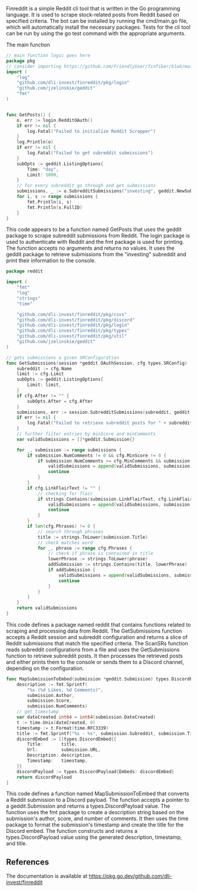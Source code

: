 

Finreddit is a simple Reddit cli tool that is written in the Go programming language. It is used to scrape stock-related posts from Reddit based on specified criteria. The bot can be installed by running the cmd/main.go file, which will automatically install the necessary packages. Tests for the cli tool can be run by using the go test command with the appropriate arguments.


The main function

```go
// main function logic goes here
package pkg
// consider importing https://github.com/FriendlyUser/finfiber/blob/master/pkg/discord/discord.go
import (
	"log"
	"github.com/dli-invest/finreddit/pkg/login"
	"github.com/jzelinskie/geddit"
	"fmt"
)


func GetPosts() {
	o, err := login.RedditOAuth()
	if err != nil {
		log.Fatal("Failed to initialize Reddit Scrapper")
	}
	log.Println(o)
	if err != nil {
		log.Fatal("Failed to get subreddit submissions")
	}
	subOpts := geddit.ListingOptions{
		Time: "day",
		Limit: 1000,
	}
	// for every subreddit go through and get submissions
	submissions, _ := o.SubredditSubmissions("investing", geddit.NewSubmissions, subOpts)
	for i, s := range submissions {
		fmt.Println(i, s)
		fmt.Println(s.FullID)
	}
}
```

This code appears to be a function named GetPosts that uses the geddit package to scrape subreddit submissions from Reddit. The login package is used to authenticate with Reddit and the fmt package is used for printing. The function accepts no arguments and returns no values. It uses the geddit package to retrieve submissions from the "investing" subreddit and print their information to the console.

```go
package reddit

import (
	"fmt"
	"log"
	"strings"
	"time"

	"github.com/dli-invest/finreddit/pkg/csvs"
	"github.com/dli-invest/finreddit/pkg/discord"
	"github.com/dli-invest/finreddit/pkg/login"
	"github.com/dli-invest/finreddit/pkg/types"
	"github.com/dli-invest/finreddit/pkg/util"
	"github.com/jzelinskie/geddit"
)

// gets submissions a given SRConfiguration
func GetSubmissions(session *geddit.OAuthSession, cfg types.SRConfig) []*geddit.Submission {
	subreddit := cfg.Name
	limit := cfg.Limit
	subOpts := geddit.ListingOptions{
		Limit: limit,
	}
	if cfg.After != "" {
		subOpts.After = cfg.After
	}
	submissions, err := session.SubredditSubmissions(subreddit, geddit.NewSubmissions, subOpts)
	if err != nil {
		log.Fatal("Failed to retrieve subreddit posts for " + subreddit)
	}
	// further filter entries by minScore and minComments
	var validSubmissions = []*geddit.Submission{}

	for _, submission := range submissions {
		if submission.NumComments != 0 && cfg.MinScore != 0 {
			if submission.NumComments >= cfg.MinComments && submission.Score >= cfg.MinScore {
				validSubmissions = append(validSubmissions, submission)
				continue
			}
		}
		if cfg.LinkFlairText != "" {
			// checking for flair
			if strings.Contains(submission.LinkFlairText, cfg.LinkFlairText) {
				validSubmissions = append(validSubmissions, submission)
				continue
			}
		}
		if len(cfg.Phrases) != 0 {
			// search through phrases
			title := strings.ToLower(submission.Title)
			// check matches word
			for _, phrase := range cfg.Phrases {
				// check if phrase is contained in title
				lowerPhrase := strings.ToLower(phrase)
				addSubmission := strings.Contains(title, lowerPhrase)
				if addSubmission {
					validSubmissions = append(validSubmissions, submission)
					continue
				}
			}
		}
	}
	return validSubmissions
}
```

This code defines a package named reddit that contains functions related to scraping and processing data from Reddit. The GetSubmissions function accepts a Reddit session and subreddit configuration and returns a slice of Reddit submissions that match the specified criteria. The ScanSRs function reads subreddit configurations from a file and uses the GetSubmissions function to retrieve subreddit posts. It then processes the retrieved posts and either prints them to the console or sends them to a Discord channel, depending on the configuration.


```go
func MapSubmissionToEmbed(submission *geddit.Submission) types.DiscordPayload {
	description := fmt.Sprintf(
		"%s (%d Likes, %d Comments)",
		submission.Author,
		submission.Score,
		submission.NumComments)
	// get timestamp
	var dateCreated int64 = int64(submission.DateCreated)
	t := time.Unix(dateCreated, 0)
	timestamp := t.Format(time.RFC3339)
	title := fmt.Sprintf("%s - %s", submission.Subreddit, submission.Title)
	discordEmbed := []types.DiscordEmbed{{
		Title:       title,
		Url:         submission.URL,
		Description: description,
		Timestamp:   timestamp,
	}}
	discordPayload := types.DiscordPayload{Embeds: discordEmbed}
	return discordPayload
}
```

This code defines a function named MapSubmissionToEmbed that converts a Reddit submission to a Discord payload. The function accepts a pointer to a geddit.Submission and returns a types.DiscordPayload value. The function uses the fmt package to create a description string based on the submission's author, score, and number of comments. It then uses the time package to format the submission's timestamp and create the title for the Discord embed. The function constructs and returns a types.DiscordPayload value using the generated description, timestamp, and title.

## References

The documentation is available at https://pkg.go.dev/github.com/dli-invest/finreddit